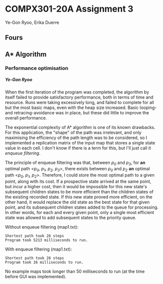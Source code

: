 # COMPX301-20A Assignment 3
Ye-Gon Ryoo, Erika Duerre

## Fours

## A* Algorithm

### Performance optimisation

##### Ye-Gon Ryoo

When the first iteration of the program was completed, the algorithm by itself failed to provide satisfactory performance, both in terms of time and resource. Runs were taking excessively long, and failed to complete for all but the most basic maps, even with the heap size increased. Basic looping- and retracing-avoidance was in place, but these did little to improve the overall performance.

The exponential complexity of A* algorithm is one of its known drawbacks. For this application, the "shape" of the path was irrelevant, and only maximising the efficiency of the path length was to be considered, so I implemented a replication matrix of the input map that stores a single state value in each cell. I don't know if there is a term for this, but I'll just call it *enqueue filtering*.

The principle of enqueue filtering was that, between *p<sub>0</sub>* and *p<sub>3</sub>*, for **an** optimal path <*p<sub>0</sub>, p<sub>1</sub>, p<sub>2</sub>, p<sub>3</sub>*>, there exists between *p<sub>0</sub>* and *p<sub>2</sub>* **an** optimal path <*p<sub>0</sub>, p<sub>1</sub>, p<sub>2</sub>*>. Therefore, I could store the most optimal path to a given point, along with its cost. If a prospective state arrived at the same point, but incur a higher cost, then it would be impossible for this new state's subsequent children states to be more efficient than the children states of the existing recorded state. If this new state proved more efficient, on the other hand, it would replace the old state as the best state for that given point, and its subsequent children states added to the queue for processing. In other words, for each and every given point, only a single most efficient state was allowed to add subsequent states to the priority queue.

Without enqueue filtering (map1.txt):
```
Shortest path took 26 steps
Program took 5213 milliseconds to run.
```

With enqueue filtering (map1.txt):
```
Shortest path took 26 steps
Program took 26 milliseconds to run.
```
No example maps took longer than 50 milliseconds to run (at the time before GUI was implemented).